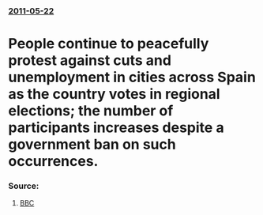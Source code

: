 ### [2011-05-22](/news/2011/05/22/index.md)

# People continue to peacefully protest against cuts and unemployment in cities across Spain as the country votes in regional elections; the number of participants increases despite a government ban on such occurrences. 




### Source:

1. [BBC](http://www.bbc.co.uk/news/world-europe-13488385)
